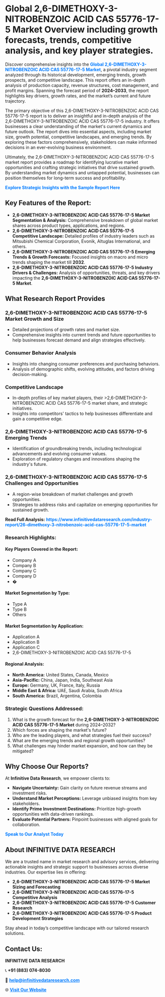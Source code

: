 <h1>Global 2,6-DIMETHOXY-3-NITROBENZOIC ACID CAS 55776-17-5 Market Overview including growth forecasts, trends, competitive analysis, and key player strategies.</h1>
<p>
Discover comprehensive insights into the 
<a href="https://www.infinitivedataresearch.com/industry-report/26-dimethoxy-3-nitrobenzoic-acid-cas-55776-17-5-market" rel="dofollow" style="color: #007BFF; text-decoration: none;"><strong>Global 2,6-DIMETHOXY-3-NITROBENZOIC ACID CAS 55776-17-5 Market</strong></a>, a pivotal industry segment analyzed through its historical development, emerging trends, growth prospects, and competitive landscape. This report offers an in-depth analysis of production capacity, revenue structures, cost management, and profit margins. Spanning the forecast period of <strong>2024–2033</strong>, the report highlights key drivers, growth rates, and the market’s current and future trajectory.
</p>
<p>
The primary objective of this 2,6-DIMETHOXY-3-NITROBENZOIC ACID CAS 55776-17-5 report is to deliver an insightful and in-depth analysis of the 2,6-DIMETHOXY-3-NITROBENZOIC ACID CAS 55776-17-5 industry. It offers businesses a clear understanding of the market's current dynamics and future outlook. The report dives into essential aspects, including market size, growth potential, competitive landscapes, and emerging trends. By exploring these factors comprehensively, stakeholders can make informed decisions in an ever-evolving business environment.
</p>
<p>
Ultimately, the 2,6-DIMETHOXY-3-NITROBENZOIC ACID CAS 55776-17-5 market report provides a roadmap for identifying lucrative market opportunities and crafting strategic initiatives that drive sustained growth. By understanding market dynamics and untapped potential, businesses can position themselves for long-term success and profitability.
</p>
<p>
<a href="https://www.infinitivedataresearch.com/request-sample/reportId=103451" style="color: #007BFF; text-decoration: none;"><strong>Explore Strategic Insights with the Sample Report Here</strong></a>
</p>

<h2>Key Features of the Report:</h2>
<ul>
<li><strong>2,6-DIMETHOXY-3-NITROBENZOIC ACID CAS 55776-17-5 Market Segmentation & Analysis:</strong> Comprehensive breakdown of global market shares across product types, applications, and regions.</li>
<li><strong>2,6-DIMETHOXY-3-NITROBENZOIC ACID CAS 55776-17-5 Competitive Landscape:</strong> Detailed profiles of industry leaders such as Mitsubishi Chemical Corporation, Evonik, Altuglas International, and others.</li>
<li><strong>2,6-DIMETHOXY-3-NITROBENZOIC ACID CAS 55776-17-5 Emerging Trends & Growth Forecasts:</strong> Focused insights on macro and micro trends shaping the market till <strong>2032</strong>.</li>
<li><strong>2,6-DIMETHOXY-3-NITROBENZOIC ACID CAS 55776-17-5 Industry Drivers & Challenges:</strong> Analysis of opportunities, threats, and key drivers impacting the <strong>2,6-DIMETHOXY-3-NITROBENZOIC ACID CAS 55776-17-5 Market</strong>.</li>
</ul>

<h2>What Research Report Provides</h2>
<h3>2,6-DIMETHOXY-3-NITROBENZOIC ACID CAS 55776-17-5 Market Growth and Size</h3>
<ul>
<li>Detailed projections of growth rates and market size.</li>
<li>Comprehensive insights into current trends and future opportunities to help businesses forecast demand and align strategies effectively.</li>
</ul>

<h3>Consumer Behavior Analysis</h3>
<ul>
<li>Insights into changing consumer preferences and purchasing behaviors.</li>
<li>Analysis of demographic shifts, evolving attitudes, and factors driving decision-making.</li>
</ul>

<h3>Competitive Landscape</h3>
<ul>
<li>In-depth profiles of key market players, their >2,6-DIMETHOXY-3-NITROBENZOIC ACID CAS 55776-17-5 market share, and strategic initiatives.</li>
<li>Insights into competitors' tactics to help businesses differentiate and gain a competitive edge.</li>
</ul>

<h3>2,6-DIMETHOXY-3-NITROBENZOIC ACID CAS 55776-17-5 Emerging Trends</h3>
<ul>
<li>Identification of groundbreaking trends, including technological advancements and evolving consumer values.</li>
<li>Exploration of regulatory changes and innovations shaping the industry's future.</li>
</ul>

<h3>2,6-DIMETHOXY-3-NITROBENZOIC ACID CAS 55776-17-5 Challenges and Opportunities</h3>
<ul>
<li>A region-wise breakdown of market challenges and growth opportunities.</li>
<li>Strategies to address risks and capitalize on emerging opportunities for sustained growth.</li>
</ul>
<p><strong>Read Full Analysis:</strong> <a href="https://www.infinitivedataresearch.com/industry-report/26-dimethoxy-3-nitrobenzoic-acid-cas-55776-17-5-market" rel="dofollow" style="color: #007BFF; text-decoration: none;"><strong>https://www.infinitivedataresearch.com/industry-report/26-dimethoxy-3-nitrobenzoic-acid-cas-55776-17-5-market</strong></a></p>
<h3>Research Highlights:</h3>
<h4>Key Players Covered in the Report:</h4>
<ul><li>Company A</li><li>Company B</li><li>Company C</li><li>Company D</li><li>�</li></ul>
<h4>Market Segmentation by Type:</h4>
<ul><li>Type A</li><li>Type B</li><li>Others</li></ul>
<h4>Market Segmentation by Application:</h4>
<ul><li>Application A</li><li>Application B</li><li>Application C</li><li>2,6-DIMETHOXY-3-NITROBENZOIC ACID CAS 55776-17-5</li></ul>

<h4>Regional Analysis:</h4>
<ul>
<li><strong>North America:</strong> United States, Canada, Mexico</li>
<li><strong>Asia-Pacific:</strong> China, Japan, India, Southeast Asia</li>
<li><strong>Europe:</strong> Germany, UK, France, Italy, Russia</li>
<li><strong>Middle East & Africa:</strong> UAE, Saudi Arabia, South Africa</li>
<li><strong>South America:</strong> Brazil, Argentina, Colombia</li>
</ul>

<h3>Strategic Questions Addressed:</h3>
<ol>
<li>What is the growth forecast for the <strong>2,6-DIMETHOXY-3-NITROBENZOIC ACID CAS 55776-17-5 Market</strong> during 2024–2032?</li>
<li>Which forces are shaping the market's future?</li>
<li>Who are the leading players, and what strategies fuel their success?</li>
<li>What are the emerging trends and regional growth opportunities?</li>
<li>What challenges may hinder market expansion, and how can they be mitigated?</li>
</ol>

<h2>Why Choose Our Reports?</h2>
<p>At <strong>Infinitive Data Research</strong>, we empower clients to:</p>
<ul>
<li><strong>Navigate Uncertainty:</strong> Gain clarity on future revenue streams and investment risks.</li>
<li><strong>Understand Market Perceptions:</strong> Leverage unbiased insights from key stakeholders.</li>
<li><strong>Identify Prime Investment Destinations:</strong> Prioritize high-growth opportunities with data-driven rankings.</li>
<li><strong>Evaluate Potential Partners:</strong> Pinpoint businesses with aligned goals for collaboration.</li>
</ul>
<p><a href="https://www.infinitivedataresearch.com/industry-report/26-dimethoxy-3-nitrobenzoic-acid-cas-55776-17-5-market" rel="dofollow" style="color: #007BFF; text-decoration: none;"><strong>Speak to Our Analyst Today</strong></a></p>

<h2>About INFINITIVE DATA RESEARCH</h2>
<p>We are a trusted name in market research and advisory services, delivering actionable insights and strategic support to businesses across diverse industries. Our expertise lies in offering:</p>
<ul>
<li><strong>2,6-DIMETHOXY-3-NITROBENZOIC ACID CAS 55776-17-5 Market Sizing and Forecasting</strong></li>
<li><strong>2,6-DIMETHOXY-3-NITROBENZOIC ACID CAS 55776-17-5 Competitive Analysis</strong></li>
<li><strong>2,6-DIMETHOXY-3-NITROBENZOIC ACID CAS 55776-17-5 Customer Research</strong></li>
<li><strong>2,6-DIMETHOXY-3-NITROBENZOIC ACID CAS 55776-17-5 Product Development Strategies</strong></li>
</ul>
<p>Stay ahead in today’s competitive landscape with our tailored research solutions.</p>

<h2>Contact Us:</h2>
<p><strong>INFINITIVE DATA RESEARCH</strong></p>
<p>📞 <strong>+91 (883) 074-8030</strong></p>
<p>📧 <strong><a href="mailto:help@infinitivedataresearch.com" style="color: #007BFF;">help@infinitivedataresearch.com</a></strong></p>
<p>🌐 <strong><a href="https://www.infinitivedataresearch.com" rel="dofollow" style="color: #007BFF;">Visit Our Website</a></strong></p>
